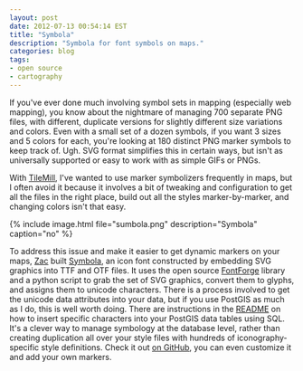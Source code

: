 ```yaml
---
layout: post
date: 2012-07-13 00:54:14 EST
title: "Symbola"
description: "Symbola for font symbols on maps."
categories: blog
tags:
- open source
- cartography
---
```


If you've ever done much involving symbol sets in mapping (especially web mapping), you know about the nightmare of managing 700 separate PNG files, with different, duplicate versions for slightly different size variations and colors. Even with a small set of a dozen symbols, if you want 3 sizes and 5 colors for each, you're looking at 180 distinct PNG marker symbols to keep track of. Ugh. SVG format simplifies this in certain ways, but isn't as universally supported or easy to work with as simple GIFs or PNGs.

With [TileMill](https://www.mapbox.com/tilemill), I've wanted to use marker symbolizers frequently in maps, but I often avoid it because it involves a bit of tweaking and configuration to get all the files in the right place, build out all the styles marker-by-marker, and changing colors isn't that easy.

{% include image.html file="sumbola.png" description="Symbola" caption="no" %}

To address this issue and make it easier to get dynamic markers on your maps, [Zac](https://twitter.com/zacmcc) built [Symbola](http://zhm.github.io/symbola/), an icon font constructed by embedding SVG graphics into TTF and OTF files. It uses the open source [FontForge](http://fontforge.sourceforge.net/) library and a python script to grab the set of SVG graphics, convert them to glyphs, and assigns them to unicode characters. There is a process involved to get the unicode data attributes into your data, but if you use PostGIS as much as I do, this is well worth doing. There are instructions in the [README](https://github.com/zhm/symbola/blob/master/README.md) on how to insert specific characters into your PostGIS data tables using SQL. It's a clever way to manage symbology at the database level, rather than creating duplication all over your style files with hundreds of iconography-specific style definitions. Check it out [on GitHub](https://github.com/zhm/symbola), you can even customize it and add your own markers.
